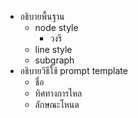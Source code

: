 - อธิบายพื้นฐาน
    - node style
        - วงรี
    - line style
    - subgraph 
- อธิบายวิธีใช้ prompt
   template
    - ชื่อ 
    - ทิศทางการไหล
    - ลักษณะโหนด
